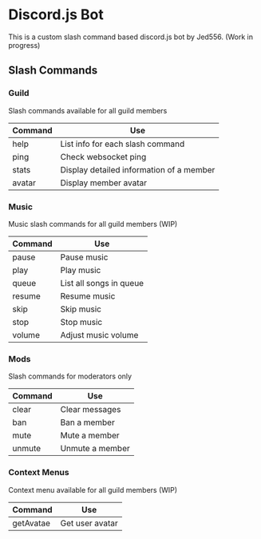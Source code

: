 # Discord.js Bot
This is a custom slash command based discord.js bot by Jed556. (Work in progress)

## Slash Commands

### Guild
Slash commands available for all guild members

|Command|Use|
|-------|---|
|help|List info for each slash command|
|ping|Check websocket ping|
|stats|Display detailed information of a member|
|avatar|Display member avatar|

### Music
Music slash commands for all guild members (WIP)

|Command|Use|
|-------|---|
|pause|Pause music|
|play|Play music|
|queue|List all songs in queue|
|resume|Resume music|
|skip|Skip music|
|stop|Stop music|
|volume|Adjust music volume|

### Mods
Slash commands for moderators only

|Command|Use|
|-------|---|
|clear|Clear messages|
|ban|Ban a member|
|mute|Mute a member|
|unmute|Unmute a member|

### Context Menus
Context menu available for all guild members (WIP)

|Command|Use|
|-------|---|
|getAvatae|Get user avatar|
